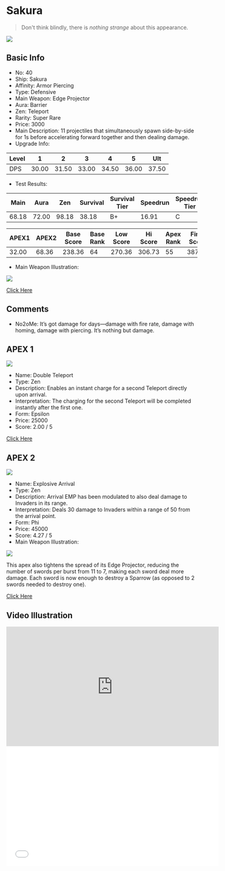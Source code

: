 # Sakura

> Don't think blindly, there is *nothing strange* about this appearance.

<img src="/ships/ship_40.png" style={{zoom:1}}/>

## Basic Info

- No: 40
- Ship: Sakura
- Affinity: Armor Piercing
- Type: Defensive
- Main Weapon: Edge Projector
- Aura: Barrier
- Zen: Teleport
- Rarity: Super Rare
- Price: 3000
- Main Description: 11 projectiles that simultaneously spawn side-by-side for 1s before accelerating forward together and then dealing damage.
- Upgrade Info: 

| Level | 1 | 2 | 3 | 4 | 5 | Ult |
|--|--|--|--|--|--|--|
| DPS | 30.00 | 31.50 | 33.00 | 34.50 | 36.00 | 37.50 |

- Test Results: 

| Main | Aura | Zen | Survival | Survival Tier | Speedrun | Speedrun Tier | Fun | Fun Tier |
|--|--|--|--|--|--|--|--|--|
| 68.18 | 72.00 | 98.18 | 38.18 | B+ | 16.91 | C | 25.64 | C |

| APEX1 | APEX2 | Base Score | Base Rank | Low Score | Hi Score | Apex Rank | Final Score | FinalRank |
|--|--|--|--|--|--|--|--|--|
| 32.00 | 68.36 | 238.36 | 64 | 270.36 | 306.73 | 55 | 387.45 | 65 |

- Main Weapon Illustration:

<img src="/illustration/main_40.gif" style={{zoom:1}}/>

[Click Here](https://gamefaqs.gamespot.com/iphone/193681-phoenix-ii/faqs/76704/ship-details-part-4#sakura)

## Comments

- No2oMe: It’s got damage for days—damage with fire rate, damage with homing, damage with piercing. It’s nothing but damage.

## APEX 1

<img src="/ships/ship_40_apex_1.png" style={{zoom:1}}/>

- Name: Double Teleport
- Type: Zen
- Description: Enables an instant charge for a second Teleport directly upon arrival.
- Interpretation: The charging for the second Teleport will be completed instantly after the first one.
- Form: Epsilon
- Price: 25000
- Score: 2.00 / 5

[Click Here](https://gamefaqs.gamespot.com/iphone/193681-phoenix-ii/faqs/76704/ship-details-part-4#epsilon-double-teleport-c25000)

## APEX 2

<img src="/ships/ship_40_apex_2.png" style={{zoom:1}}/>

- Name: Explosive Arrival
- Type: Zen
- Description: Arrival EMP has been modulated to also deal damage to Invaders in its range.
- Interpretation: Deals 30 damage to Invaders within a range of 50 from the arrival point.
- Form: Phi
- Price: 45000
- Score: 4.27 / 5
- Main Weapon Illustration:

<img src="/illustration/main_40_phi.gif" style={{zoom:1}}/>

This apex also tightens the spread of its Edge Projector, reducing the number of swords per burst from 11 to 7, making each sword deal more damage. Each sword is now enough to destroy a Sparrow (as opposed to 2 swords needed to destroy one).

[Click Here](https://gamefaqs.gamespot.com/iphone/193681-phoenix-ii/faqs/76704/ship-details-part-4#phi-teleport-explosive-arrival-c45000)

## Video Illustration

<iframe width="560" height="315" src="https://www.youtube.com/embed/W9RmpWT99do?si=ppT_cP1lK2hEbJ__" title="YouTube video player" frameborder="0" allow="accelerometer; autoplay; clipboard-write; encrypted-media; gyroscope; picture-in-picture; web-share" referrerpolicy="strict-origin-when-cross-origin" allowfullscreen></iframe>

<br/>

<iframe width="560" height="315" src="//player.bilibili.com/player.html?aid=1751848333&bvid=BV1wx421y7pC&cid=1470859477&p=1&autoplay=false" scrolling="no" border="0" frameborder="no" allow="accelerometer; autoplay; clipboard-write; encrypted-media; gyroscope; picture-in-picture; web-share" framespacing="0" allowfullscreen="true"> </iframe>
